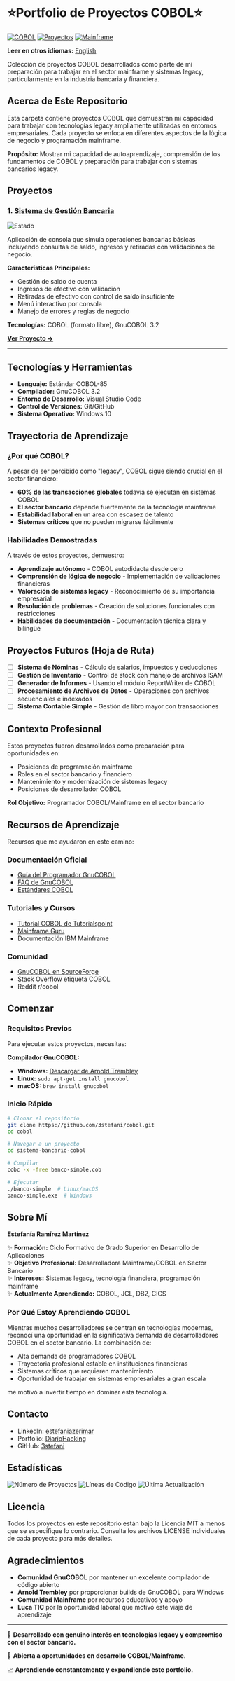 # ⭐Portfolio de Proyectos COBOL⭐

[![COBOL](https://img.shields.io/badge/Lenguaje-COBOL-blue)](https://gnucobol.sourceforge.io/)
[![Proyectos](https://img.shields.io/badge/Proyectos-1-green)]()
[![Mainframe](https://img.shields.io/badge/Enfoque-Mainframe-orange)]()

**Leer en otros idiomas:** [English](README.md)

Colección de proyectos COBOL desarrollados como parte de mi preparación para trabajar en el sector mainframe y sistemas legacy, particularmente en la industria bancaria y financiera.

## Acerca de Este Repositorio

Esta carpeta contiene proyectos COBOL que demuestran mi capacidad para trabajar con tecnologías legacy ampliamente utilizadas en entornos empresariales. Cada proyecto se enfoca en diferentes aspectos de la lógica de negocio y programación mainframe.

**Propósito:** Mostrar mi capacidad de autoaprendizaje, comprensión de los fundamentos de COBOL y preparación para trabajar con sistemas bancarios legacy.

## Proyectos

### 1. [Sistema de Gestión Bancaria](sistema-bancario-cobol/)
![Estado](https://img.shields.io/badge/estado-completado-success)

Aplicación de consola que simula operaciones bancarias básicas incluyendo consultas de saldo, ingresos y retiradas con validaciones de negocio.

**Características Principales:**
- Gestión de saldo de cuenta
- Ingresos de efectivo con validación
- Retiradas de efectivo con control de saldo insuficiente
- Menú interactivo por consola
- Manejo de errores y reglas de negocio

**Tecnologías:** COBOL (formato libre), GnuCOBOL 3.2

**[Ver Proyecto →](sistema-bancario-cobol/README.es.md)**

---

## Tecnologías y Herramientas

- **Lenguaje:** Estándar COBOL-85
- **Compilador:** GnuCOBOL 3.2
- **Entorno de Desarrollo:** Visual Studio Code
- **Control de Versiones:** Git/GitHub
- **Sistema Operativo:** Windows 10

## Trayectoria de Aprendizaje

### ¿Por qué COBOL?

A pesar de ser percibido como "legacy", COBOL sigue siendo crucial en el sector financiero:

- **60% de las transacciones globales** todavía se ejecutan en sistemas COBOL
- **El sector bancario** depende fuertemente de la tecnología mainframe
- **Estabilidad laboral** en un área con escasez de talento
- **Sistemas críticos** que no pueden migrarse fácilmente

### Habilidades Demostradas

A través de estos proyectos, demuestro:

- **Aprendizaje autónomo** - COBOL autodidacta desde cero
- **Comprensión de lógica de negocio** - Implementación de validaciones financieras
- **Valoración de sistemas legacy** - Reconocimiento de su importancia empresarial
- **Resolución de problemas** - Creación de soluciones funcionales con restricciones
- **Habilidades de documentación** - Documentación técnica clara y bilingüe

## Proyectos Futuros (Hoja de Ruta)

- [ ] **Sistema de Nóminas** - Cálculo de salarios, impuestos y deducciones
- [ ] **Gestión de Inventario** - Control de stock con manejo de archivos ISAM
- [ ] **Generador de Informes** - Usando el módulo ReportWriter de COBOL
- [ ] **Procesamiento de Archivos de Datos** - Operaciones con archivos secuenciales e indexados
- [ ] **Sistema Contable Simple** - Gestión de libro mayor con transacciones

## Contexto Profesional

Estos proyectos fueron desarrollados como preparación para oportunidades en:

- Posiciones de programación mainframe
- Roles en el sector bancario y financiero
- Mantenimiento y modernización de sistemas legacy
- Posiciones de desarrollador COBOL

**Rol Objetivo:** Programador COBOL/Mainframe en el sector bancario

## Recursos de Aprendizaje

Recursos que me ayudaron en este camino:

### Documentación Oficial
- [Guía del Programador GnuCOBOL](https://gnucobol.sourceforge.io/guides.html)
- [FAQ de GnuCOBOL](https://gnucobol.sourceforge.io/faq/index.html)
- [Estándares COBOL](https://www.iso.org/standard/51416.html)

### Tutoriales y Cursos
- [Tutorial COBOL de Tutorialspoint](https://www.tutorialspoint.com/cobol/index.htm)
- [Mainframe Guru](https://www.mainframegurukul.com/)
- Documentación IBM Mainframe

### Comunidad
- [GnuCOBOL en SourceForge](https://sourceforge.net/projects/gnucobol/)
- Stack Overflow etiqueta COBOL
- Reddit r/cobol

## Comenzar

### Requisitos Previos

Para ejecutar estos proyectos, necesitas:

**Compilador GnuCOBOL:**
- **Windows:** [Descargar de Arnold Trembley](https://www.arnoldtrembley.com/GnuCOBOL.htm)
- **Linux:** `sudo apt-get install gnucobol`
- **macOS:** `brew install gnucobol`

### Inicio Rápido

```bash
# Clonar el repositorio
git clone https://github.com/3stefani/cobol.git
cd cobol

# Navegar a un proyecto
cd sistema-bancario-cobol

# Compilar
cobc -x -free banco-simple.cob

# Ejecutar
./banco-simple  # Linux/macOS
banco-simple.exe  # Windows
```

## Sobre Mí

**Estefanía Ramírez Martínez**

✨ **Formación:** Ciclo Formativo de Grado Superior en Desarrollo de Aplicaciones  
✨ **Objetivo Profesional:** Desarrolladora Mainframe/COBOL en Sector Bancario  
✨ **Intereses:** Sistemas legacy, tecnología financiera, programación mainframe  
✨ **Actualmente Aprendiendo:** COBOL, JCL, DB2, CICS

### Por Qué Estoy Aprendiendo COBOL

Mientras muchos desarrolladores se centran en tecnologías modernas, reconocí una oportunidad en la significativa demanda de desarrolladores COBOL en el sector bancario. La combinación de:

- Alta demanda de programadores COBOL
- Trayectoria profesional estable en instituciones financieras
- Sistemas críticos que requieren mantenimiento
- Oportunidad de trabajar en sistemas empresariales a gran escala

me motivó a invertir tiempo en dominar esta tecnología.

## Contacto

- LinkedIn: [estefaniazerimar](https://www.linkedin.com/in/estefaniazerimar/)
- Portfolio: [DiarioHacking](https://diariohacking.com/)
- GitHub: [3stefani](https://github.com/3stefani)

## Estadísticas

![Número de Proyectos](https://img.shields.io/badge/Proyectos-1-blue)
![Líneas de Código](https://img.shields.io/badge/L%C3%ADneas%20Totales-127-green)
![Última Actualización](https://img.shields.io/badge/%C3%9Altima%20Actualizaci%C3%B3n-Octubre%202024-orange)

## Licencia

Todos los proyectos en este repositorio están bajo la Licencia MIT a menos que se especifique lo contrario. Consulta los archivos LICENSE individuales de cada proyecto para más detalles.

## Agradecimientos

- **Comunidad GnuCOBOL** por mantener un excelente compilador de código abierto
- **Arnold Trembley** por proporcionar builds de GnuCOBOL para Windows
- **Comunidad Mainframe** por recursos educativos y apoyo
- **Luca TIC** por la oportunidad laboral que motivó este viaje de aprendizaje


---

💼 **Desarrollado con genuino interés en tecnologías legacy y compromiso con el sector bancario.**

🚀 **Abierta a oportunidades en desarrollo COBOL/Mainframe.**

📈 **Aprendiendo constantemente y expandiendo este portfolio.**
